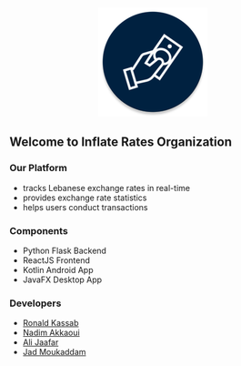 <p align="center">
  <img src="https://github.com/EECE430L/ExchangeRate_Android/blob/main/app/src/main/res/mipmap-xxxhdpi/ic_launcher_inflate_rates_round.png" alt="Inflate Rates Logo">
</p>

## Welcome to Inflate Rates Organization

### Our Platform 
- tracks Lebanese exchange rates in real-time
- provides exchange rate statistics
- helps users conduct transactions

### Components
- Python Flask Backend
- ReactJS Frontend
- Kotlin Android App
- JavaFX Desktop App

### Developers
- [Ronald Kassab](https://github.com/kassabronald)
- [Nadim Akkaoui](https://github.com/nadimakk)
- [Ali Jaafar](https://github.com/AliJaafar21)
- [Jad Moukaddam](https://github.com/jadmoukaddam)
